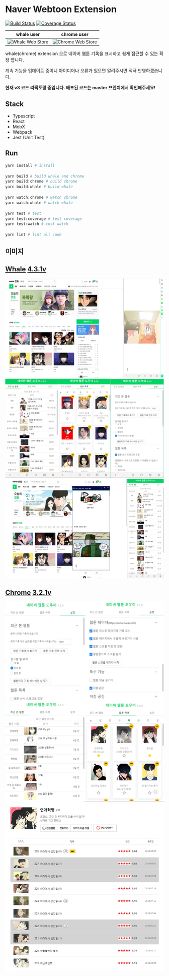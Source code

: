 # Naver Webtoon Extension

[![Build Status](https://travis-ci.org/tbvjaos510/naver-webtoon-history.svg?branch=master)](https://travis-ci.org/tbvjaos510/naver-webtoon-history)
[![Coverage Status](https://coveralls.io/repos/github/tbvjaos510/naver-webtoon-history/badge.svg?branch=master)](https://coveralls.io/github/tbvjaos510/naver-webtoon-history?branch=master)

| whale user                                                                                 | chrome user                                                                                                                        |
| ------------------------------------------------------------------------------------------ | ---------------------------------------------------------------------------------------------------------------------------------- |
| ![Whale Web Store](https://img.shields.io/badge/whale-20274-brightgreen?style=flat-square) | ![Chrome Web Store](https://img.shields.io/chrome-web-store/users/pkingjioiemgjlbklighjcicnjgjckok?label=chrome&style=flat-square) |

whale(chrome) extension 으로 네이버 웹툰 기록을 표시하고 쉽게 접근할 수 있는 확장 앱니다.

계속 기능을 업데이트 중이니 아이디어나 오류가 있으면 알려주시면 적극 반영하겠습니다.

**현재 v3 코드 리팩토링 중입니다. 배포된 코드는 master 브렌치에서 확인해주세요!**

## Stack

- Typescript
- React
- MobX
- Webpack
- Jest (Unit Test)

## Run

```sh
yarn install # install

yarn build # build whale and chrome
yarn build:chrome # build chrome
yarn build:whale # build whale

yarn watch:chrome # watch chrome
yarn watch:whale # watch whale

yarn test # test
yarn test:coverage # test coverage
yarn test:watch # test watch

yarn lint # lint all code
```

## 이미지

## [Whale](https://store.whale.naver.com/detail/nmambboikkfejkgloppiejnhhohbaaem) [4.3.1v](https://github.com/tbvjaos510/naver-webtoon-history/releases/tag/whale-4.1.0)

<img src="README-image/5.png" style="width:900px">

<img src="README-image/6.png" style="width:900px">

<img src="README-image/7.PNG" style="width:900px">

## [Chrome](https://chrome.google.com/webstore/detail/naver-webtoon-extensions/pkingjioiemgjlbklighjcicnjgjckok?hl=ko) [3.2.1v](https://github.com/tbvjaos510/naver-webtoon-history/releases/tag/chrome-3.0.0)

<img src="README-image/4.png">

<img src="README-image/3.png">

<img src="README-image/1.png">
